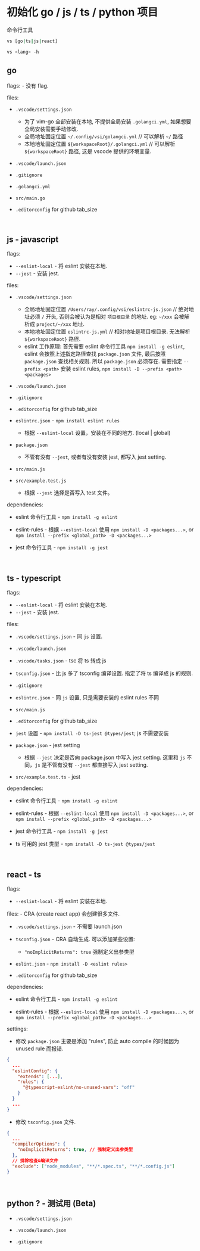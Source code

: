 # 初始化 go / js / ts / python 项目

命令行工具

```bash
vs [go|ts|js|react]

vs <lang> -h
```

## go

flags: - 没有 flag.

files:

- `.vscode/settings.json`

  - 为了 vim-go 全部安装在本地, 不提供全局安装 `.golangci.yml`, 如果想要全局安装需要手动修改.
  - 全局地址固定位置 `~/.config/vsi/golangci.yml` // 可以解析 `~/` 路径
  - 本地地址固定位置 `${workspaceRoot}/.golangci.yml` // 可以解析 `${workspaceRoot}` 路径, 这是 vscode 提供的环境变量.

- `.vscode/launch.json`

- `.gitignore`

- `.golangci.yml`

- `src/main.go`

- `.editorconfig` for github tab_size

<br />

## js - javascript

flags:
- `--eslint-local` - 将 eslint 安装在本地.
- `--jest` - 安装 jest.

files:
- `.vscode/settings.json`

  - 全局地址固定位置 `/Users/ray/.config/vsi/eslintrc-js.json` // 绝对地址必须 `/` 开头, 否则会被认为是相对 `项目根目录` 的地址. eg: `~/xxx` 会被解析成 `project/~/xxx` 地址.
  - 本地地址固定位置 `eslintrc-js.yml` // 相对地址是项目根目录. 无法解析 `${workspaceRoot}` 路径.
  - eslint 工作原理: 首先需要 eslint 命令行工具 `npm install -g eslint`, eslint 会按照上述指定路径查找 `package.json` 文件, 最后按照 `package.json` 查找相关规则. 所以 `package.json` 必须存在. 需要指定 `--prefix <path>` 安装 eslint rules, `npm install -D --prefix <path> <packages>`

- `.vscode/launch.json`

- `.gitignore`

- `.editorconfig` for github tab_size

- `eslintrc.json` - `npm install eslint rules`
  - 根据 `--eslint-local` 设置，安装在不同的地方. (local | global)

- `package.json`
  - 不管有没有 `--jest`, 或者有没有安装 jest, 都写入 jest setting.

- `src/main.js`

- `src/example.test.js`
  - 根据 `--jest` 选择是否写入 test 文件。

dependencies:

- eslint 命令行工具 - `npm install -g eslint`

- eslint-rules - 根据 `--eslint-local` 使用 `npm install -D <packages...>`, or `npm install --prefix <global_path> -D <packages...>`

- jest 命令行工具 - `npm install -g jest`

<br />

## ts - typescript

flags:
- `--eslint-local` - 将 eslint 安装在本地.
- `--jest` - 安装 jest.

files:
- `.vscode/settings.json` - 同 `js` 设置.

- `.vscode/launch.json`

- `.vscode/tasks.json` - tsc 将 ts 转成 js

- `tsconfig.json` - 比 js 多了 tsconfig 编译设置. 指定了将 ts 编译成 js 的规则.

- `.gitignore`

- `eslintrc.json` - 同 `js` 设置, 只是需要安装的 eslint rules 不同

- `src/main.js`

- `.editorconfig` for github tab_size

- `jest` 设置 - `npm install -D ts-jest @types/jest`; js 不需要安装

- `package.json` - jest setting
  - 根据 `--jest` 决定是否向 package.json 中写入 jest setting. 这里和 `js` 不同，`js` 是不管有没有 `--jest` 都直接写入 jest setting.

- `src/example.test.ts` - jest

dependencies:

- eslint 命令行工具 - `npm install -g eslint`

- eslint-rules - 根据 `--eslint-local` 使用 `npm install -D <packages...>`, or `npm install --prefix <global_path> -D <packages...>`

- jest 命令行工具 - `npm install -g jest`

- ts 可用的 jest 类型 - `npm install -D ts-jest @types/jest`

<br />

## react - ts

flags:
- `--eslint-local` - 将 eslint 安装在本地.

files: - CRA (create react app) 会创建很多文件.

- `.vscode/settings.json` - 不需要 launch.json

- `tsconfig.json` - CRA 自动生成. 可以添加某些设置:
  - `"noImplicitReturns": true` 强制定义出参类型

- `eslint.json` - `npm install -D <eslint rules>`

- `.editorconfig` for github tab_size

dependencies:

- eslint 命令行工具 - `npm install -g eslint`

- eslint-rules - 根据 `--eslint-local` 使用 `npm install -D <packages...>`, or `npm install --prefix <global_path> -D <packages...>`

settings:
- 修改 `package.json` 主要是添加 "rules", 防止 auto compile 的时候因为 unused rule 而报错.

```json
{
  ...
  "eslintConfig": {
    "extends": [...],
    "rules": {
      "@typescript-eslint/no-unused-vars": "off"
    }
  }
  ...
}
```

- 修改 `tsconfig.json` 文件.

```json
{
  ...
  "compilerOptions": {
    "noImplicitReturns": true, // 强制定义出参类型
  },
  // 排除检查&编译文件
  "exclude": ["node_modules", "**/*.spec.ts", "**/*.config.js"]
}
```

<br />

## python ? - 测试用 (Beta)

- `.vscode/settings.json`

- `.vscode/launch.json`

- `.gitignore`

<br />
